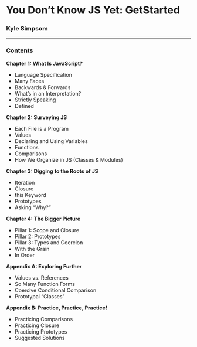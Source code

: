 # You Don’t Know JS Yet: GetStarted

### Kyle Simpsom

***


### Contents

**Chapter 1: What Is JavaScript?**  
  * Language Specification
  * Many Faces
  * Backwards & Forwards
  * What’s in an Interpretation?
  * Strictly Speaking 
  * Defined
  
**Chapter 2: Surveying JS**
  * Each File is a Program 
  * Values 
  * Declaring and Using Variables 
  * Functions 
  * Comparisons 
  * How We Organize in JS (Classes & Modules)
   
**Chapter 3: Digging to the Roots of JS**
  * Iteration
  * Closure
  * this Keyword
  * Prototypes
  * Asking “Why?”

**Chapter 4: The Bigger Picture**
  * Pillar 1: Scope and Closure
  * Pillar 2: Prototypes
  * Pillar 3: Types and Coercion
  * With the Grain
  * In Order

**Appendix A: Exploring Further**
  * Values vs. References
  * So Many Function Forms
  * Coercive Conditional Comparison
  * Prototypal “Classes”

**Appendix B: Practice, Practice, Practice!**
  * Practicing Comparisons
  * Practicing Closure
  * Practicing Prototypes
  * Suggested Solutions